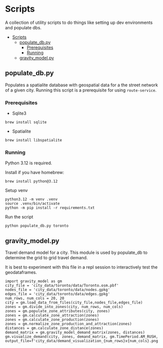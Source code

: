 # Scripts

A collection of utility scripts to do things like setting up dev environments and populate dbs.

- [Scripts](#scripts)
  - [populate\_db.py](#populate_dbpy)
    - [Prerequisites](#prerequisites)
    - [Running](#running)
  - [gravity\_model.py](#gravity_modelpy)

## populate_db.py

Populates a spatialite database with geospatial data for a the street network of a given city. Running this script is a prerequisite for using `route-service`.

### Prerequisites
- Sqlite3
```
brew install sqlite
```
- Spatialite
```
brew install libspatialite
```

### Running

Python 3.12 is required.

Install if you have homebrew:
```
brew install python@3.12
```

Setup venv
```
python3.12 -m venv .venv
source .venv/bin/activate
python -m pip install -r requirements.txt
```

Run the script
```
python populate_db.py toronto
```

## gravity_model.py

Travel demand model for a city. This module is used by populate_db to determine the grid to grid travel demand.

It is best to experiment with this file in a repl session to interactively test the geodataframes.

```
import gravity_model as gm
city_file = 'city_data/toronto/data/Toronto.osm.pbf'
nodes_file = 'city_data/toronto/data/nodes.gpkg'
edges_file = 'city_data/toronto/data/edges.gpkg'
num_rows, num_cols = 20, 20
city = gm.load_data_from_files(city_file,nodes_file,edges_file)
zones = gm.divide_into_zones(city, num_rows, num_cols)
zones = gm.populate_zone_attributes(city, zones)
zones = gm.calculate_zone_attraction(zones)
zones = gm.calculate_zone_production(zones)
zones = gm.normalize_zone_production_and_attraction(zones)
distances = gm.calculate_zone_distance(zones)
demand_matrix = gm.gravity_model_demand_matrix(zones, distances)
gm.visualize_demand(city, zones, demand_matrix, gm.TimePeriod.AM_RUSH, output_file=f'city_data/demand_visualization_{num_rows}x{num_cols}.png')
```
